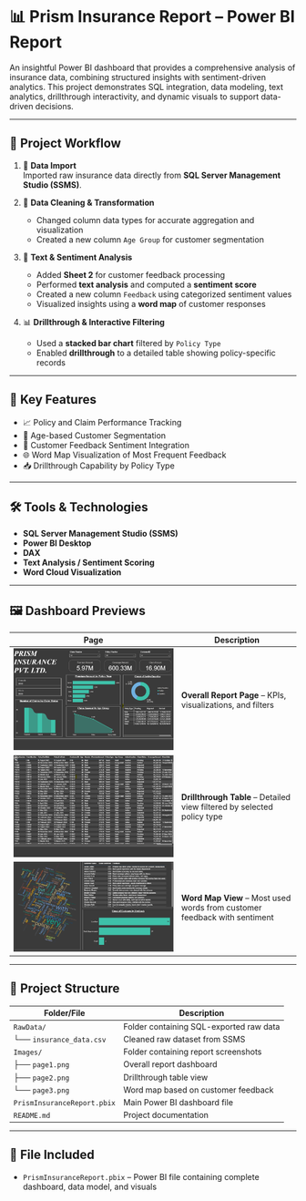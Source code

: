 # 📊 Prism Insurance Report – Power BI Report

An insightful Power BI dashboard that provides a comprehensive analysis of insurance data, combining structured insights with sentiment-driven analytics. This project demonstrates SQL integration, data modeling, text analytics, drillthrough interactivity, and dynamic visuals to support data-driven decisions.

---

## 🧩 Project Workflow

1. 🔗 **Data Import**  
   Imported raw insurance data directly from **SQL Server Management Studio (SSMS)**.

2. 🧹 **Data Cleaning & Transformation**  
   - Changed column data types for accurate aggregation and visualization  
   - Created a new column `Age Group` for customer segmentation  

3. 💬 **Text & Sentiment Analysis**  
   - Added **Sheet 2** for customer feedback processing  
   - Performed **text analysis** and computed a **sentiment score**  
   - Created a new column `Feedback` using categorized sentiment values  
   - Visualized insights using a **word map** of customer responses  

4. 📊 **Drillthrough & Interactive Filtering**  
   - Used a **stacked bar chart** filtered by `Policy Type`  
   - Enabled **drillthrough** to a detailed table showing policy-specific records  

---

## 🚀 Key Features

- 📈 Policy and Claim Performance Tracking  
- 👤 Age-based Customer Segmentation  
- 💬 Customer Feedback Sentiment Integration  
- 🌐 Word Map Visualization of Most Frequent Feedback  
- 📥 Drillthrough Capability by Policy Type

---

## 🛠️ Tools & Technologies

- **SQL Server Management Studio (SSMS)**  
- **Power BI Desktop**  
- **DAX**  
- **Text Analysis / Sentiment Scoring**  
- **Word Cloud Visualization**

---

## 🖼️ Dashboard Previews

| Page | Description |
|------|-------------|
| ![Page 1 – Dashboard Overview](Images/page1.png) | **Overall Report Page** – KPIs, visualizations, and filters |
| ![Page 2 – Drillthrough Table](Images/page2.png) | **Drillthrough Table** – Detailed view filtered by selected policy type |
| ![Page 3 – Word Map](Images/page3.png) | **Word Map View** – Most used words from customer feedback with sentiment |

---


## 📁 Project Structure

| Folder/File                     | Description                                      |
|--------------------------------|--------------------------------------------------|
| `RawData/`                     | Folder containing SQL-exported raw data         |
| └── `insurance_data.csv`       | Cleaned raw dataset from SSMS                   |
| `Images/`                      | Folder containing report screenshots            |
| ├── `page1.png`                | Overall report dashboard                        |
| ├── `page2.png`                | Drillthrough table view                         |
| └── `page3.png`                | Word map based on customer feedback             |
| `PrismInsuranceReport.pbix`    | Main Power BI dashboard file                    |
| `README.md`                    | Project documentation                           |



---

## 📁 File Included

- `PrismInsuranceReport.pbix` – Power BI file containing complete dashboard, data model, and visuals
